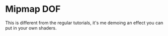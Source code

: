 # Mipmap DOF

This is different from the regular tutorials, it's me demoing an effect you can put in your own shaders.